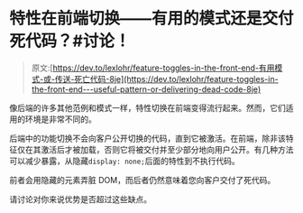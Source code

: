 # 特性在前端切换——有用的模式还是交付死代码？#讨论！

> 原文:[https://dev.to/lexlohr/feature-toggles-in-the-front-end-有用模式-或-传送-死亡代码-8je](https://dev.to/lexlohr/feature-toggles-in-the-front-end---useful-pattern-or-delivering-dead-code-8je)

像后端的许多其他范例和模式一样，特性切换在前端变得流行起来。然而，它们适用的环境是非常不同的。

后端中的功能切换不会向客户公开切换的代码，直到它被激活。在前端，除非该特征仅在其激活后才被加载，否则它将被交付并至少部分地向用户公开。有几种方法可以减少暴露，从隐藏`display: none;`后面的特性到不执行代码。

前者会用隐藏的元素弄脏 DOM，而后者仍然意味着您向客户交付了死代码。

请讨论对你来说优势是否超过这些缺点。